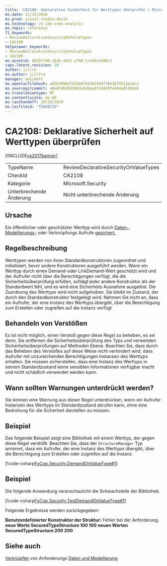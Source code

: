 ```yaml
---
title: 'CA2108: deklarative Sicherheit für Werttypen überprüfen | Microsoft-Dokumentation'
ms.date: 11/15/2016
ms.prod: visual-studio-dev14
ms.technology: vs-ide-code-analysis
ms.topic: reference
f1_keywords:
- ReviewDeclarativeSecurityOnValueTypes
- CA2108
helpviewer_keywords:
- ReviewDeclarativeSecurityOnValueTypes
- CA2108
ms.assetid: d62bffdd-3826-4d52-a708-1c646c5d48c2
caps.latest.revision: 18
author: jillre
ms.author: jillfra
manager: wpickett
ms.openlocfilehash: a05b7098d75d368f893b2504f7663675611bc0ce
ms.sourcegitcommit: a8e8f4bd5d508da34bbe9f2d4d9fa94da0539de0
ms.translationtype: MT
ms.contentlocale: de-DE
ms.lasthandoff: 10/19/2019
ms.locfileid: "72658725"
---
```

# <a name="ca2108-review-declarative-security-on-value-types"></a>CA2108: Deklarative Sicherheit auf Werttypen überprüfen
[!INCLUDE[vs2017banner](../includes/vs2017banner.md)]

|||
|-|-|
|TypeName|ReviewDeclarativeSecurityOnValueTypes|
|CheckId|CA2108|
|Kategorie|Microsoft.Security|
|Unterbrechende Änderung|Nicht unterbrechende Änderung|

## <a name="cause"></a>Ursache
 Ein öffentlicher oder geschützter Werttyp wird durch [Daten-, Modellierungs-](https://msdn.microsoft.com/library/8c37635d-e2c1-4b64-a258-61d9e87405e6) oder Verknüpfungs Aufrufe [gesichert.](https://msdn.microsoft.com/library/a33fd5f9-2de9-4653-a4f0-d9df25082c4d)

## <a name="rule-description"></a>Regelbeschreibung
 Werttypen werden von ihren Standardkonstruktoren zugeordnet und initialisiert, bevor andere Konstruktoren ausgeführt werden. Wenn ein Werttyp durch einen Demand-oder LinkDemand-Wert geschützt wird und der Aufrufer nicht über die Berechtigungen verfügt, die die Sicherheitsüberprüfung erfüllen, schlägt jeder andere Konstruktor als der Standardwert fehl, und es wird eine Sicherheits Ausnahme ausgelöst. Die Zuordnung des Werttyps wird nicht aufgehoben. Sie bleibt im Zustand, der durch den Standardkonstruktor festgelegt wird. Nehmen Sie nicht an, dass ein Aufrufer, der eine Instanz des Werttyps übergibt, über die Berechtigung zum Erstellen oder zugreifen auf die Instanz verfügt

## <a name="how-to-fix-violations"></a>Behandeln von Verstößen
 Es ist nicht möglich, einen Verstoß gegen diese Regel zu beheben, es sei denn, Sie entfernen die Sicherheitsüberprüfung des Typs und verwenden Sicherheitsüberprüfungen auf Methoden Ebene. Beachten Sie, dass durch das Beheben des Verstoßes auf diese Weise nicht verhindert wird, dass Aufrufer mit unzureichenden Berechtigungen Instanzen des Werttyps erhalten. Sie müssen sicherstellen, dass eine Instanz des Werttyps in seinem Standardzustand keine sensiblen Informationen verfügbar macht und nicht schädlich verwendet werden kann.

## <a name="when-to-suppress-warnings"></a>Wann sollten Warnungen unterdrückt werden?
 Sie können eine Warnung aus dieser Regel unterdrücken, wenn ein Aufrufer Instanzen des Werttyps im Standardzustand abrufen kann, ohne eine Bedrohung für die Sicherheit darstellen zu müssen.

## <a name="example"></a>Beispiel
 Das folgende Beispiel zeigt eine Bibliothek mit einem Werttyp, der gegen diese Regel verstößt. Beachten Sie, dass der `StructureManager` Typ annimmt, dass ein Aufrufer, der eine Instanz des Werttyps übergibt, über die Berechtigung zum Erstellen oder zugreifen auf die Instanz

 [!code-csharp[FxCop.Security.DemandOnValueType#1](../snippets/csharp/VS_Snippets_CodeAnalysis/FxCop.Security.DemandOnValueType/cs/FxCop.Security.DemandOnValueType.cs#1)]

## <a name="example"></a>Beispiel
 Die folgende Anwendung veranschaulicht die Schwachstelle der Bibliothek.

 [!code-csharp[FxCop.Security.TestDemandOnValueType#1](../snippets/csharp/VS_Snippets_CodeAnalysis/FxCop.Security.TestDemandOnValueType/cs/FxCop.Security.TestDemandOnValueType.cs#1)]

 Folgende Ergebnisse werden zurückgegeben:

 **Benutzerdefinierter Konstruktor der Struktur:** Fehler bei der Anforderung. 
**neue Werte SecuredTypeStructure 100 100** 
**neuen Werten SecuredTypeStructure 200 200**
## <a name="see-also"></a>Siehe auch
 [Verknüpfen](https://msdn.microsoft.com/library/a33fd5f9-2de9-4653-a4f0-d9df25082c4d) von Anforderungs [Daten und Modellierung](https://msdn.microsoft.com/library/8c37635d-e2c1-4b64-a258-61d9e87405e6)
